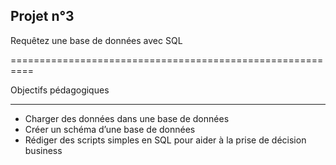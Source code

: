 Projet n°3
----------

Requêtez une base de données avec SQL

==========================================================

Objectifs pédagogiques

---------------------

- Charger des données dans une base de données
- Créer un schéma d’une base de données
- Rédiger des scripts simples en SQL pour aider à la prise de décision business
